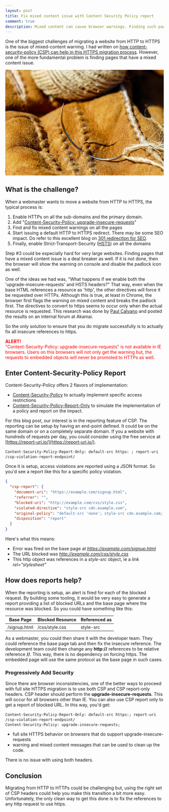 ```yaml
---
layout: post
title: Fix mixed content issue with Content Security Policy report
comment: true
description: Mixed content can cause browser warnings. Finding such pages can be automated by using Content-Security-Polciy reports and I show how to do this.
---
```


One of the biggest challenges of migrating a website from HTTP to HTTPS is the issue of mixed-content warning. I had written on [how content-security-policy (CSP) can help in this HTTPS migration process](https://akshayranganath.github.io/csp-to-avoid-mixed-content/). However, one of the more fundamental problem is finding pages that have a mixed content issue.

![needle in haystack](/images/needle.jpg)

## What is the challenge?
When a webmaster wants to move a website from HTTP to HTTPS, the typical process is:

1. Enable HTTPs on all the sub-domains and the primary domain.
2. Add "[Content-Security-Policy: upgrade-insecure-requests](https://developer.mozilla.org/en-US/docs/Web/HTTP/Headers/Content-Security-Policy/upgrade-insecure-requests)"
3. Find and fix mixed content warnings on all the pages
4. Start issuing a default HTTP to HTTPS redirect. There may be some SEO impact. Do refer to this excellent blog on [301 redirection for SEO](https://moz.com/blog/301-redirection-rules-for-seo).
5. Finally, enable Strict-Transport-Security ([HSTS](https://www.owasp.org/index.php/HTTP_Strict_Transport_Security_Cheat_Sheet)) on all the domains

Step #3 could be especially hard for very large websites. Finding pages that have a mixed content issue is a deal breaker as well. If it is not done, then the browser will show the warning on console and disable the padlock icon as well. 

One of the ideas we had was, "What happens if we enable both the 'upgrade-insecure-requests' and HSTS headers?" That way, even when the base HTML references a resource as 'http', the other directives will force it be requested over HTTPs. Although this is true, at least in Chrome, the browser first flags the warning on mixed content and breaks the padlock first. The directives to convert to https seems to occur only when the actual resource is requested. This research was done by [Paul Calvano](https://twitter.com/paulcalvano) and posted the results on an internal forum at Akamai.

So the only solution to ensure that you do migrate successfully is to actually fix all insecure references to https.

<span style="color: red">
<b>ALERT!</b> <br />"Content-Security-Policy: upgrade-insecure-requests" is not available in IE browsers. Users on this browsers will not only get the warning but, the requests to embedded objects will never be promoted to HTTPs as well.
</span>

## Enter Content-Security-Policy Report 
Content-Security-Policy offers 2 flavors of implementation:

- [Content-Security-Policy](https://developer.mozilla.org/en-US/docs/Web/HTTP/CSP) to actually implement specific access restrictions
- [Content-Security-Policy-Report-Only](https://developer.mozilla.org/en-US/docs/Web/HTTP/Headers/Content-Security-Policy-Report-Only) to simulate the implementation of a policy and report on the impact. 

For this blog post, our interest is in the reporting feature of CSP. The reporting can be setup by having an end-point defined. It could be on the same domain or on a completely separate domain. If you a website with hundreds of requests per day, you could consider using the free service at [https://report-uri.io/](https://report-uri.io/).

	Content-Security-Policy-Report-Only: default-src https: ; report-uri /csp-violation-report-endpoint/

Once it is setup, access violations are reported using a JSON format. So you'd see a report like this for a specific policy violation.

```json
{
  "csp-report": {
    "document-uri": "https://example.com/signup.html",
    "referrer": "",
    "blocked-uri": "http://example.com/css/style.css",
    "violated-directive": "style-src cdn.example.com",
    "original-policy": "default-src 'none'; style-src cdn.example.com; report-uri /_/csp-reports",
    "disposition": "report"
  }
}
```

Here's what this means:

- Error was fired on the base page at _https://example.com/signup.html_
- The URL blocked was _http://example.com/css/style.css_
- This http object was references in a _style-src_ object, ie a _link rel="stylesheet"_

## How does reports help?
When the reporting is setup, an alert is fired for each of the blocked request. By building some tooling, it would be very easy to generate a report providing a list of blocked URLs and the base page where the resource was blocked. So you could have something like this:

| Base Page | Blocked Resource | Referenced as | 
| --------- | ---------------- | ------------- |
| /signup.html | /css/style.css | style-src |

As a webmaster, you could then share it with the developer team. They could reference the base page tab and then fix the insecure reference. The development team could then change any __http://__ references to be relative reference __//__. This way, there is no dependency on forcing https. The embedded page will use the same protocol as the base page in such cases.

### Progressively Add Security
Since there are browser inconsistencies, one of the better ways to proceed with full site HTTPS migration is to use both CSP and CSP report-only headers. CSP header should perform the __upgrade-insecure-requests__. This will occur for all browsers other than IE. You can also use CSP report only to get a report of blocked URL. In this way, you'd get:

```
Content-Security-Policy-Report-Only: default-src https:; report-uri /csp-violation-report-endpoint/
Content-Security-Policy: upgrade-insecure-requests;
```

- full site HTTPS behavior on browsers that do support upgrade-insecure-requests
- warning and mixed content messages that can be used to clean up the code.

There is no issue with using both headers.

## Conclusion
Migrating from HTTP to HTTPs could be challenging but, using the right set of CSP headers could help you make this transition a bit more easy. Unfortunately, the only clean way to get this done is to fix the references to any http request to use https. 